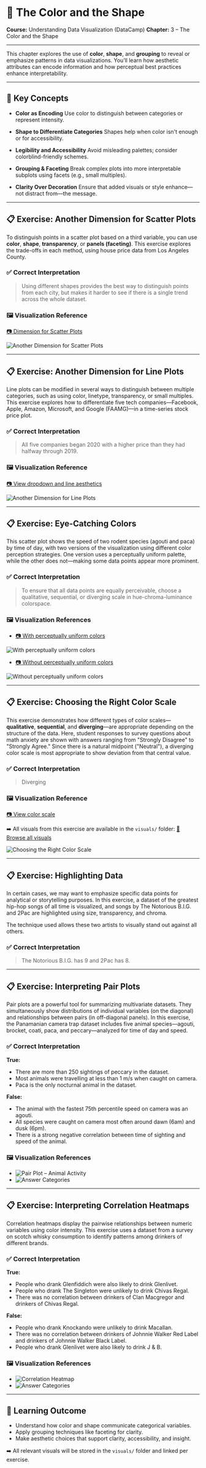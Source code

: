 # 🎨 The Color and the Shape

**Course:** Understanding Data Visualization (DataCamp)
**Chapter:** 3 – The Color and the Shape

---

This chapter explores the use of **color**, **shape**, and **grouping** to reveal or emphasize patterns in data visualizations. You’ll learn how aesthetic attributes can encode information and how perceptual best practices enhance interpretability.

---

## 🧠 Key Concepts

* **Color as Encoding**
  Use color to distinguish between categories or represent intensity.

* **Shape to Differentiate Categories**
  Shapes help when color isn't enough or for accessibility.

* **Legibility and Accessibility**
  Avoid misleading palettes; consider colorblind-friendly schemes.

* **Grouping & Faceting**
  Break complex plots into more interpretable subplots using facets (e.g., small multiples).

* **Clarity Over Decoration**
  Ensure that added visuals or style enhance—not distract from—the message.

---

## 📋 Exercise: Another Dimension for Scatter Plots

To distinguish points in a scatter plot based on a third variable, you can use **color**, **shape**, **transparency**, or **panels (faceting)**. This exercise explores the trade-offs in each method, using house price data from Los Angeles County.

### ✅ Correct Interpretation

> Using different shapes provides the best way to distinguish points from each city, but makes it harder to see if there is a single trend across the whole dataset.

### 🖼️ Visualization Reference

[📷 Dimension for Scatter Plots](https://github.com/VibeHarboe/Understanding-Data-Visualization/blob/b486e2b2c7099f715fce94181b9a1f44ef4061dc/visuals/The%20color%20and%20the%20shape/Another%20dimension%20for%20scatter%20plots_shape.png)

![Another Dimension for Scatter Plots](https://github.com/VibeHarboe/Understanding-Data-Visualization/blob/b486e2b2c7099f715fce94181b9a1f44ef4061dc/visuals/The%20color%20and%20the%20shape/Another%20dimension%20for%20scatter%20plots_shape.png "Another Dimension for Scatter Plots)")

---

## 📋 Exercise: Another Dimension for Line Plots

Line plots can be modified in several ways to distinguish between multiple categories, such as using color, linetype, transparency, or small multiples. This exercise explores how to differentiate five tech companies—Facebook, Apple, Amazon, Microsoft, and Google (FAAMG)—in a time-series stock price plot.

### ✅ Correct Interpretation

> All five companies began 2020 with a higher price than they had halfway through 2019.

### 🖼️ Visualization Reference

[📷 View dropdown and line aesthetics](https://github.com/VibeHarboe/Understanding-Data-Visualization/blob/e54a1bb6feba49008960f4d7a49f4fa8cd1b7f1e/visuals/The%20color%20and%20the%20shape/Another%20dimension%20for%20line%20plots_color.png)

![Another Dimension for Line Plots](https://github.com/VibeHarboe/Understanding-Data-Visualization/blob/e54a1bb6feba49008960f4d7a49f4fa8cd1b7f1e/visuals/The%20color%20and%20the%20shape/Another%20dimension%20for%20line%20plots_color.png "Another Dimension for Line Plots)")

---

## 📋 Exercise: Eye-Catching Colors

This scatter plot shows the speed of two rodent species (agouti and paca) by time of day, with two versions of the visualization using different color perception strategies. One version uses a perceptually uniform palette, while the other does not—making some data points appear more prominent.

### ✅ Correct Interpretation

> To ensure that all data points are equally perceivable, choose a qualitative, sequential, or diverging scale in hue-chroma-luminance colorspace.

### 🖼️ Visualization References

* [📷 With perceptually uniform colors](https://github.com/VibeHarboe/Understanding-Data-Visualization/blob/d1018940a50f5126f478d8649a077e0f489f7949/visuals/The%20color%20and%20the%20shape/Eye-catching%20colors_with_equal%20perception%20color%20palette.png)

![With perceptually uniform colors](https://github.com/VibeHarboe/Understanding-Data-Visualization/blob/d1018940a50f5126f478d8649a077e0f489f7949/visuals/The%20color%20and%20the%20shape/Eye-catching%20colors_with_equal%20perception%20color%20palette.png "With perceptually uniform colors)")

* [📷 Without perceptually uniform colors](https://github.com/VibeHarboe/Understanding-Data-Visualization/blob/d1018940a50f5126f478d8649a077e0f489f7949/visuals/The%20color%20and%20the%20shape/Eye-catching%20colors_without_equal%20perception%20color%20palette.png)

![Without perceptually uniform colors](https://github.com/VibeHarboe/Understanding-Data-Visualization/blob/d1018940a50f5126f478d8649a077e0f489f7949/visuals/The%20color%20and%20the%20shape/Eye-catching%20colors_without_equal%20perception%20color%20palette.png "Without perceptually uniform colors)")

---

## 📋 Exercise: Choosing the Right Color Scale

This exercise demonstrates how different types of color scales—**qualitative**, **sequential**, and **diverging**—are appropriate depending on the structure of the data. Here, student responses to survey questions about math anxiety are shown with answers ranging from "Strongly Disagree" to "Strongly Agree." Since there is a natural midpoint ("Neutral"), a diverging color scale is most appropriate to show deviation from that central value.

### ✅ Correct Interpretation

> Diverging

### 🖼️ Visualization Reference

[📷 View color scale](https://github.com/VibeHarboe/Understanding-Data-Visualization/blob/921ed5067205b73dfb3984869dc0fed3f0fb8ea0/visuals/The%20color%20and%20the%20shape/Choose%20the%20type%20of%20color%20scale/Choose%20the%20type%20of%20color%20scale_1.png)

➡️ All visuals from this exercise are available in the `visuals/` folder:
[📁 Browse all visuals](https://github.com/VibeHarboe/Understanding-Data-Visualization/tree/eaab83bed30cfddaef128912bdc8df46089d2603/visuals/The%20color%20and%20the%20shape/Choose%20the%20type%20of%20color%20scale)

![Choosing the Right Color Scale](https://github.com/VibeHarboe/Understanding-Data-Visualization/blob/921ed5067205b73dfb3984869dc0fed3f0fb8ea0/visuals/The%20color%20and%20the%20shape/Choose%20the%20type%20of%20color%20scale/Choose%20the%20type%20of%20color%20scale_1.png "Choosing the Right Color Scale)")

---

## 📋 Exercise: Highlighting Data

In certain cases, we may want to emphasize specific data points for analytical or storytelling purposes. In this exercise, a dataset of the greatest hip-hop songs of all time is visualized, and songs by The Notorious B.I.G. and 2Pac are highlighted using size, transparency, and chroma.

The technique used allows these two artists to visually stand out against all others.

### ✅ Correct Interpretation

> The Notorious B.I.G. has 9 and 2Pac has 8.

---

## 📋 Exercise: Interpreting Pair Plots

Pair plots are a powerful tool for summarizing multivariate datasets. They simultaneously show distributions of individual variables (on the diagonal) and relationships between pairs (in off-diagonal panels). In this exercise, the Panamanian camera trap dataset includes five animal species—agouti, brocket, coati, paca, and peccary—analyzed for time of day and speed.

### ✅ Correct Interpretation

**True:**

* There are more than 250 sightings of peccary in the dataset.
* Most animals were travelling at less than 1 m/s when caught on camera.
* Paca is the only nocturnal animal in the dataset.

**False:**

* The animal with the fastest 75th percentile speed on camera was an agouti.
* All species were caught on camera most often around dawn (6am) and dusk (6pm).
* There is a strong negative correlation between time of sighting and speed of the animal.

### 🖼️ Visualization References

* ![Pair Plot – Animal Activity](https://github.com/VibeHarboe/Understanding-Data-Visualization/blob/main/visuals/The%20Color%20and%20the%20Shape/pairs-animal-activity-new1.png)
* ![Answer Categories](https://github.com/VibeHarboe/Understanding-Data-Visualization/blob/main/visuals/The%20Color%20and%20the%20Shape/pairs-animal-activity-new2.png)

---

## 📋 Exercise: Interpreting Correlation Heatmaps

Correlation heatmaps display the pairwise relationships between numeric variables using color intensity. This exercise uses a dataset from a survey on scotch whisky consumption to identify patterns among drinkers of different brands.

### ✅ Correct Interpretation

**True:**

* People who drank Glenfiddich were also likely to drink Glenlivet.
* People who drank The Singleton were unlikely to drink Chivas Regal.
* There was no correlation between drinkers of Clan Macgregor and drinkers of Chivas Regal.

**False:**

* People who drank Knockando were unlikely to drink Macallan.
* There was no correlation between drinkers of Johnnie Walker Red Label and drinkers of Johnnie Walker Black Label.
* People who drank Glenlivet were also likely to drink J & B.

### 🖼️ Visualization References

* ![Correlation Heatmap](https://github.com/VibeHarboe/Understanding-Data-Visualization/blob/main/visuals/The%20Color%20and%20the%20Shape/Interpreting%20correlation%20heatmaps_1.png)
* ![Answer Categories](https://github.com/VibeHarboe/Understanding-Data-Visualization/blob/main/visuals/The%20Color%20and%20the%20Shape/Interpreting%20correlation%20heatmaps_2.png)

---

## 🌟 Learning Outcome

* Understand how color and shape communicate categorical variables.
* Apply grouping techniques like faceting for clarity.
* Make aesthetic choices that support clarity, accessibility, and insight.

➡️ All relevant visuals will be stored in the `visuals/` folder and linked per exercise.

